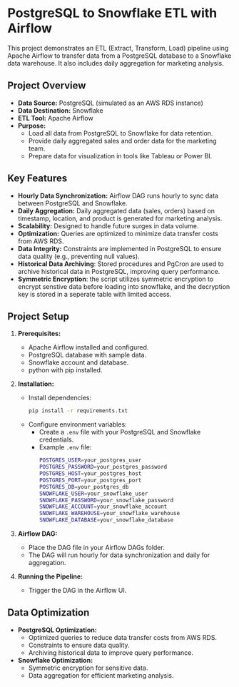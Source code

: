 # PostgreSQL to Snowflake ETL with Airflow

This project demonstrates an ETL (Extract, Transform, Load) pipeline using Apache Airflow to transfer data from a PostgreSQL database to a Snowflake data warehouse. It also includes daily aggregation for marketing analysis.

## Project Overview

* **Data Source:** PostgreSQL (simulated as an AWS RDS instance)
* **Data Destination:** Snowflake
* **ETL Tool:** Apache Airflow
* **Purpose:**
    * Load all data from PostgreSQL to Snowflake for data retention.
    * Provide daily aggregated sales and order data for the marketing team.
    * Prepare data for visualization in tools like Tableau or Power BI.

## Key Features

* **Hourly Data Synchronization:** Airflow DAG runs hourly to sync data between PostgreSQL and Snowflake.
* **Daily Aggregation:** Daily aggregated data (sales, orders) based on timestamp, location, and product is generated for marketing analysis.
* **Scalability:** Designed to handle future surges in data volume.
* **Optimization:** Queries are optimized to minimize data transfer costs from AWS RDS.
* **Data Integrity:** Constraints are implemented in PostgreSQL to ensure data quality (e.g., preventing null values).
* **Historical Data Archiving**: Stored procedures and PgCron are used to archive historical data in PostgreSQL, improving query performance.
* **Symmetric Encryption**: the script utilizes symmetric encryption to encrypt senstive data before loading into snowflake, and the decryption key is stored in a seperate table with limited access.

## Project Setup

1.  **Prerequisites:**
    * Apache Airflow installed and configured.
    * PostgreSQL database with sample data.
    * Snowflake account and database.
    * python with pip installed.

2.  **Installation:**
    * Install dependencies:
        ```bash
        pip install -r requirements.txt
        ```
    * Configure environment variables:
        * Create a `.env` file with your PostgreSQL and Snowflake credentials.
        * Example `.env` file:
            ```bash
            POSTGRES_USER=your_postgres_user
            POSTGRES_PASSWORD=your_postgres_password
            POSTGRES_HOST=your_postgres_host
            POSTGRES_PORT=your_postgres_port
            POSTGRES_DB=your_postgres_db
            SNOWFLAKE_USER=your_snowflake_user
            SNOWFLAKE_PASSWORD=your_snowflake_password
            SNOWFLAKE_ACCOUNT=your_snowflake_account
            SNOWFLAKE_WAREHOUSE=your_snowflake_warehouse
            SNOWFLAKE_DATABASE=your_snowflake_database
            ```
3.  **Airflow DAG:**
    * Place the DAG file in your Airflow DAGs folder.
    * The DAG will run hourly for data synchronization and daily for aggregation.

4.  **Running the Pipeline:**
    * Trigger the DAG in the Airflow UI.

## Data Optimization

* **PostgreSQL Optimization:**
    * Optimized queries to reduce data transfer costs from AWS RDS.
    * Constraints to ensure data quality.
    * Archiving historical data to improve query performance.
* **Snowflake Optimization:**
    * Symmetric encryption for sensitive data.
    * Data aggregation for efficient marketing analysis.
